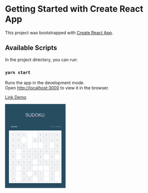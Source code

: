 # Getting Started with Create React App

This project was bootstrapped with [Create React App](https://github.com/facebook/create-react-app).

## Available Scripts

In the project directory, you can run:

### `yarn start`

Runs the app in the development mode.\
Open [http://localhost:3000](http://localhost:3000) to view it in the browser.


[Link Demo](https://vercel.com/sonth87/sudoku)

<img src="public/assets/main-app.png?raw=true" alt="drawing" style="width:200px;"/>
